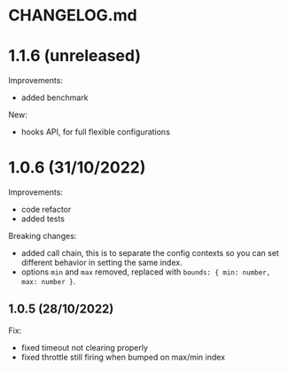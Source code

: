 # CHANGELOG.md

# 1.1.6 (unreleased)

Improvements:

- added benchmark

New:

- hooks API, for full flexible configurations

# 1.0.6 (31/10/2022)

Improvements:

- code refactor
- added tests

Breaking changes:

- added call chain, this is to separate the config contexts so you can set different behavior in setting the same index.
- options `min` and `max` removed, replaced with `bounds: { min: number, max: number }`.

## 1.0.5 (28/10/2022)

Fix:

- fixed timeout not clearing properly
- fixed throttle still firing when bumped on max/min index
